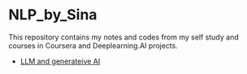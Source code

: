 # NLP_by_Sina

This repository contains my notes and codes from my self study and courses in Coursera and Deeplearning.AI projects. 

-  [LLM and generateive AI](LLM_GenAI/MyNotes_ML%209-4-LLM%20Gen%20AI.md)
